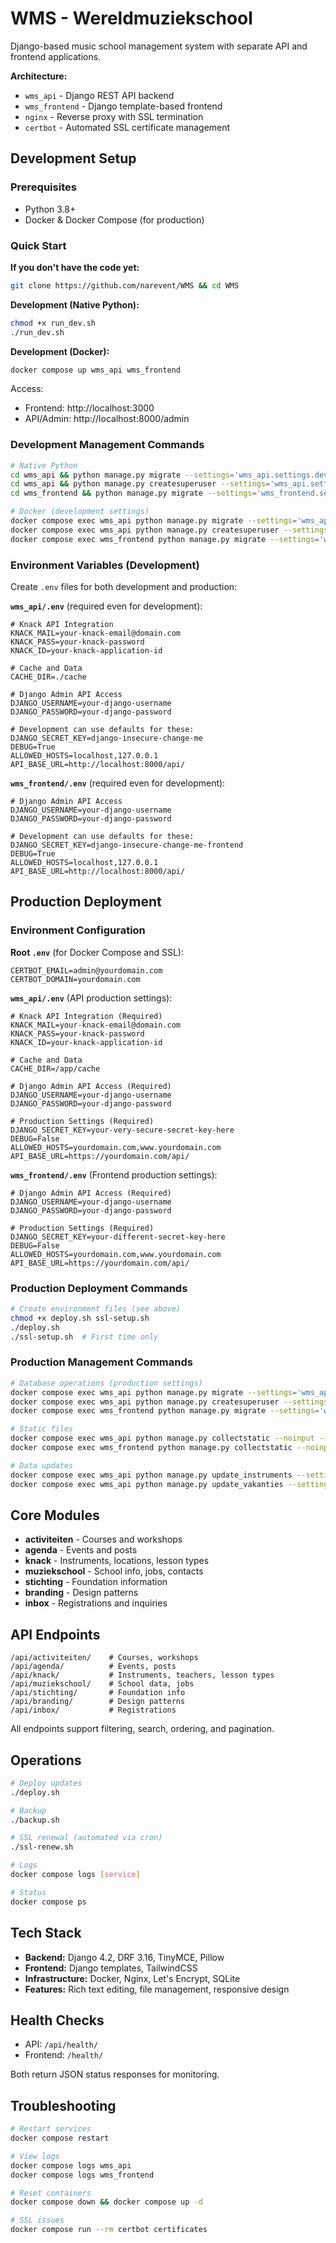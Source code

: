 # WMS - Wereldmuziekschool

Django-based music school management system with separate API and frontend applications.

**Architecture:**
- `wms_api` - Django REST API backend
- `wms_frontend` - Django template-based frontend
- `nginx` - Reverse proxy with SSL termination
- `certbot` - Automated SSL certificate management

## Development Setup

### Prerequisites
- Python 3.8+
- Docker & Docker Compose (for production)

### Quick Start

**If you don't have the code yet:**
```bash
git clone https://github.com/narevent/WMS && cd WMS
```

**Development (Native Python):**
```bash
chmod +x run_dev.sh
./run_dev.sh
```

**Development (Docker):**
```bash
docker compose up wms_api wms_frontend
```

Access:
- Frontend: http://localhost:3000
- API/Admin: http://localhost:8000/admin

### Development Management Commands

```bash
# Native Python
cd wms_api && python manage.py migrate --settings='wms_api.settings.development'
cd wms_api && python manage.py createsuperuser --settings='wms_api.settings.development'
cd wms_frontend && python manage.py migrate --settings='wms_frontend.settings.development'

# Docker (development settings)
docker compose exec wms_api python manage.py migrate --settings='wms_api.settings.development'
docker compose exec wms_api python manage.py createsuperuser --settings='wms_api.settings.development'
docker compose exec wms_frontend python manage.py migrate --settings='wms_frontend.settings.development'
```

### Environment Variables (Development)

Create `.env` files for both development and production:

**`wms_api/.env`** (required even for development):
```env
# Knack API Integration
KNACK_MAIL=your-knack-email@domain.com
KNACK_PASS=your-knack-password
KNACK_ID=your-knack-application-id

# Cache and Data
CACHE_DIR=./cache

# Django Admin API Access
DJANGO_USERNAME=your-django-username
DJANGO_PASSWORD=your-django-password

# Development can use defaults for these:
DJANGO_SECRET_KEY=django-insecure-change-me
DEBUG=True
ALLOWED_HOSTS=localhost,127.0.0.1
API_BASE_URL=http://localhost:8000/api/
```

**`wms_frontend/.env`** (required even for development):
```env
# Django Admin API Access
DJANGO_USERNAME=your-django-username
DJANGO_PASSWORD=your-django-password

# Development can use defaults for these:
DJANGO_SECRET_KEY=django-insecure-change-me-frontend
DEBUG=True
ALLOWED_HOSTS=localhost,127.0.0.1
API_BASE_URL=http://localhost:8000/api/
```

## Production Deployment

### Environment Configuration

**Root `.env`** (for Docker Compose and SSL):
```env
CERTBOT_EMAIL=admin@yourdomain.com
CERTBOT_DOMAIN=yourdomain.com
```

**`wms_api/.env`** (API production settings):
```env
# Knack API Integration (Required)
KNACK_MAIL=your-knack-email@domain.com
KNACK_PASS=your-knack-password
KNACK_ID=your-knack-application-id

# Cache and Data
CACHE_DIR=/app/cache

# Django Admin API Access (Required)
DJANGO_USERNAME=your-django-username
DJANGO_PASSWORD=your-django-password

# Production Settings (Required)
DJANGO_SECRET_KEY=your-very-secure-secret-key-here
DEBUG=False
ALLOWED_HOSTS=yourdomain.com,www.yourdomain.com
API_BASE_URL=https://yourdomain.com/api/
```

**`wms_frontend/.env`** (Frontend production settings):
```env
# Django Admin API Access (Required)
DJANGO_USERNAME=your-django-username
DJANGO_PASSWORD=your-django-password

# Production Settings (Required)
DJANGO_SECRET_KEY=your-different-secret-key-here
DEBUG=False
ALLOWED_HOSTS=yourdomain.com,www.yourdomain.com
API_BASE_URL=https://yourdomain.com/api/
```

### Production Deployment Commands

```bash
# Create environment files (see above)
chmod +x deploy.sh ssl-setup.sh
./deploy.sh
./ssl-setup.sh  # First time only
```

### Production Management Commands

```bash
# Database operations (production settings)
docker compose exec wms_api python manage.py migrate --settings='wms_api.settings.production'
docker compose exec wms_api python manage.py createsuperuser --settings='wms_api.settings.production'
docker compose exec wms_frontend python manage.py migrate --settings='wms_frontend.settings.production'

# Static files
docker compose exec wms_api python manage.py collectstatic --noinput --settings='wms_api.settings.production'
docker compose exec wms_frontend python manage.py collectstatic --noinput --settings='wms_frontend.settings.production'

# Data updates
docker compose exec wms_api python manage.py update_instruments --settings='wms_api.settings.production'
docker compose exec wms_api python manage.py update_vakanties --settings='wms_api.settings.production'
```

## Core Modules

- **activiteiten** - Courses and workshops
- **agenda** - Events and posts  
- **knack** - Instruments, locations, lesson types
- **muziekschool** - School info, jobs, contacts
- **stichting** - Foundation information
- **branding** - Design patterns
- **inbox** - Registrations and inquiries

## API Endpoints

```
/api/activiteiten/    # Courses, workshops
/api/agenda/          # Events, posts
/api/knack/           # Instruments, teachers, lesson types
/api/muziekschool/    # School data, jobs
/api/stichting/       # Foundation info
/api/branding/        # Design patterns
/api/inbox/           # Registrations
```

All endpoints support filtering, search, ordering, and pagination.

## Operations

```bash
# Deploy updates
./deploy.sh

# Backup
./backup.sh

# SSL renewal (automated via cron)
./ssl-renew.sh

# Logs
docker compose logs [service]

# Status
docker compose ps
```

## Tech Stack

- **Backend:** Django 4.2, DRF 3.16, TinyMCE, Pillow
- **Frontend:** Django templates, TailwindCSS
- **Infrastructure:** Docker, Nginx, Let's Encrypt, SQLite
- **Features:** Rich text editing, file management, responsive design

## Health Checks

- API: `/api/health/`
- Frontend: `/health/`

Both return JSON status responses for monitoring.

## Troubleshooting

```bash
# Restart services
docker compose restart

# View logs
docker compose logs wms_api
docker compose logs wms_frontend

# Reset containers
docker compose down && docker compose up -d

# SSL issues
docker compose run --rm certbot certificates
``` 